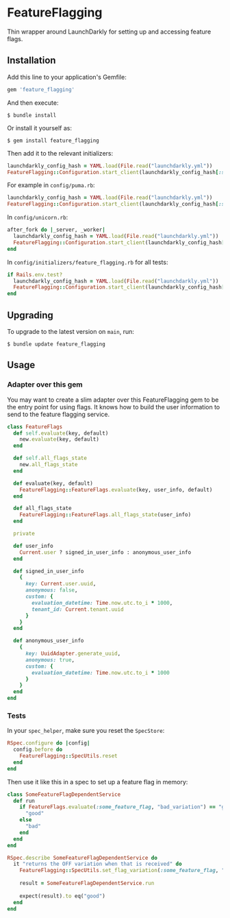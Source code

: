 # FeatureFlagging

Thin wrapper around LaunchDarkly for setting up and accessing feature flags.

## Installation

Add this line to your application's Gemfile:

```ruby
gem 'feature_flagging'
```

And then execute:

    $ bundle install

Or install it yourself as:

    $ gem install feature_flagging

Then add it to the relevant initializers:

```ruby
launchdarkly_config_hash = YAML.load(File.read("launchdarkly.yml"))
FeatureFlagging::Configuration.start_client(launchdarkly_config_hash[:sdk_key])
```

For example in `config/puma.rb`:

```ruby
launchdarkly_config_hash = YAML.load(File.read("launchdarkly.yml"))
FeatureFlagging::Configuration.start_client(launchdarkly_config_hash[:sdk_key])
```

In `config/unicorn.rb`:

```ruby
after_fork do |_server, _worker|
  launchdarkly_config_hash = YAML.load(File.read("launchdarkly.yml"))
  FeatureFlagging::Configuration.start_client(launchdarkly_config_hash[:sdk_key])
end
```

In `config/initializers/feature_flagging.rb` for all tests:

```ruby
if Rails.env.test?
  launchdarkly_config_hash = YAML.load(File.read("launchdarkly.yml"))
  FeatureFlagging::Configuration.start_client(launchdarkly_config_hash[:sdk_key])
end
```

## Upgrading

To upgrade to the latest version on `main`, run:

    $ bundle update feature_flagging

## Usage

### Adapter over this gem

You may want to create a slim adapter over this FeatureFlagging gem to be the
entry point for using flags. It knows how to build the user information to send 
to the feature flagging service.

```ruby
class FeatureFlags
  def self.evaluate(key, default)
    new.evaluate(key, default)
  end

  def self.all_flags_state
    new.all_flags_state
  end

  def evaluate(key, default)
    FeatureFlagging::FeatureFlags.evaluate(key, user_info, default)
  end

  def all_flags_state
    FeatureFlagging::FeatureFlags.all_flags_state(user_info)
  end

  private

  def user_info
    Current.user ? signed_in_user_info : anonymous_user_info
  end

  def signed_in_user_info
    {
      key: Current.user.uuid,
      anonymous: false,
      custom: {
        evaluation_datetime: Time.now.utc.to_i * 1000,
        tenant_id: Current.tenant.uuid
      }
    }
  end

  def anonymous_user_info
    {
      key: UuidAdapter.generate_uuid,
      anonymous: true,
      custom: {
        evaluation_datetime: Time.now.utc.to_i * 1000
      }
    }
  end
end
```

### Tests

In your `spec_helper`, make sure you reset the `SpecStore`:

```ruby
RSpec.configure do |config|
  config.before do
    FeatureFlagging::SpecUtils.reset
  end
end
```

Then use it like this in a spec to set up a feature flag in memory:

```ruby
class SomeFeatureFlagDependentService
  def run
    if FeatureFlags.evaluate(:some_feature_flag, "bad_variation") == "good_variation"
      "good"
    else
      "bad"
    end
  end
end

RSpec.describe SomeFeatureFlagDependentService do
  it "returns the OFF variation when that is received" do
    FeatureFlagging::SpecUtils.set_flag_variation(:some_feature_flag, "good_variation")
  
    result = SomeFeatureFlagDependentService.run
  
    expect(result).to eq("good")
  end
end
```
